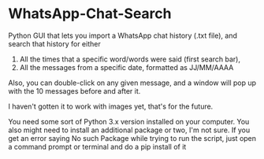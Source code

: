 # WhatsApp-Chat-Search
 Python GUI that lets you import a WhatsApp chat history (.txt file), and search that history for either
1. All the times that a specific word/words were said (first search bar),
2. All the messages from a specific date, formatted as JJ/MM/AAAA

Also, you can double-click on any given message, and a window will pop up with the 10 messages before and after it.

I haven't gotten it to work with images yet, that's for the future.

You need some sort of Python 3.x version installed on your computer. You also might need to install an additional package or two, I'm not sure. If you get an error saying No such Package while trying to run the script, just open a command prompt or terminal and do a pip install of it
